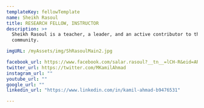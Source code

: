 ```yaml
---
templateKey: fellowTemplate
name: Sheikh Rasoul
title: RESEARCH FELLOW, INSTRUCTOR
description: >+
  Sheikh Rasoul is a teacher, a leader, and an active contributor to the
  community.

imgURL: /myAssets/img/ShRasoulMain2.jpg

facebook_url: https://www.facebook.com/salar.rasoul?__tn__=lCH-R&eid=ARBy36mQHXuPnsOD2tJ 
twitter_url: https://twitter.com/MKamilAhmad
instagram_url: ""
youtube_url: ""
google_url: ""
linkedin_url: "https://www.linkedin.com/in/kamil-ahmad-b9476531"

---
```

